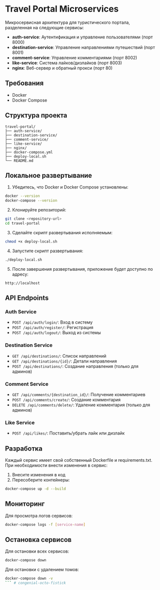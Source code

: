 # Travel Portal Microservices

Микросервисная архитектура для туристического портала, разделенная на следующие сервисы:

- **auth-service**: Аутентификация и управление пользователями (порт 8000)
- **destination-service**: Управление направлениями путешествий (порт 8001)
- **comment-service**: Управление комментариями (порт 8002)
- **like-service**: Система лайков/дизлайков (порт 8003)
- **nginx**: Веб-сервер и обратный прокси (порт 80)

## Требования

- Docker
- Docker Compose

## Структура проекта

```
travel-portal/
├── auth-service/
├── destination-service/
├── comment-service/
├── like-service/
├── nginx/
├── docker-compose.yml
├── deploy-local.sh
└── README.md
```

## Локальное развертывание

1. Убедитесь, что Docker и Docker Compose установлены:
```bash
docker --version
docker-compose --version
```

2. Клонируйте репозиторий:
```bash
git clone <repository-url>
cd travel-portal
```

3. Сделайте скрипт развертывания исполняемым:
```bash
chmod +x deploy-local.sh
```

4. Запустите скрипт развертывания:
```bash
./deploy-local.sh
```

5. После завершения развертывания, приложение будет доступно по адресу:
```
http://localhost
```

## API Endpoints

### Auth Service
- `POST /api/auth/login/`: Вход в систему
- `POST /api/auth/register/`: Регистрация
- `POST /api/auth/logout/`: Выход из системы

### Destination Service
- `GET /api/destinations/`: Список направлений
- `GET /api/destinations/{id}/`: Детали направления
- `POST /api/destinations/`: Создание направления (только для админов)

### Comment Service
- `GET /api/comments/{destination_id}/`: Получение комментариев
- `POST /api/comments/create/`: Создание комментария
- `DELETE /api/comments/delete/`: Удаление комментария (только для админов)

### Like Service
- `POST /api/likes/`: Поставить/убрать лайк или дизлайк

## Разработка

Каждый сервис имеет свой собственный Dockerfile и requirements.txt. При необходимости внести изменения в сервис:

1. Внесите изменения в код
2. Пересоберите контейнеры:
```bash
docker-compose up -d --build
```

## Мониторинг

Для просмотра логов сервисов:
```bash
docker-compose logs -f [service-name]
```

## Остановка сервисов

Для остановки всех сервисов:
```bash
docker-compose down
```

Для остановки с удалением томов:
```bash
docker-compose down -v
``` #   c o n g e n i a l - o c t o - f i s t i c k  
 